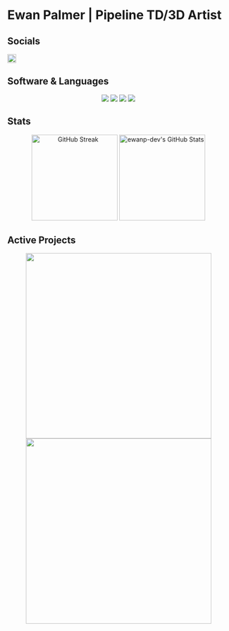 <h1>Ewan Palmer | Pipeline TD/3D Artist</h1>

<h2>Socials</h2>
<a href='https://www.linkedin.com/in/ewanpalmervfx'>
    <img src='https://img.shields.io/badge/LinkedIn-blue?logo=linkedin&logoColor=white&style=for-the-badge' height=20>
</a>


<h2>Software & Languages</h2>
<div align="center">
  <img src="https://img.shields.io/badge/C++-00599C?style=for-the-badge&logo=cplusplus&logoColor=white" />
  <img src="https://img.shields.io/badge/Python-3776AB?logo=python&logoColor=fff&style=for-the-badge"/>
  <img src="https://img.shields.io/badge/Qt-41CD52?style=for-the-badge&logo=qt&logoColor=white"/>
  <img src="https://img.shields.io/badge/Linux-FCC624?logo=linux&logoColor=000&style=for-the-badge"/>
</div>

<h2>Stats</h2>
<div align="center">
    <a href="https://git.io/streak-stats"><img height="195em" src="https://streak-stats.demolab.com?user=ewanp-dev&theme=dark&hide_border=true&border_radius=0" alt="GitHub Streak" /></a>
    <img height="195em" src="https://github-readme-stats.vercel.app/api/top-langs/?username=ewanp-dev&theme=dark&show_icons=true&hide_border=true&layout=compact&card_width=280em" alt="ewanp-dev's GitHub Stats" />
</div>

<h2>Active Projects</h2>
<div align="center">
    <a href="https://github.com/ewanp-dev/usd-dependency-viewer"><img align="center" width="421em" src="https://github-readme-stats.vercel.app/api/pin/?username=ewanp-dev&repo=usd-dependency-viewer&theme=dark&hide_border=true"/></a>
    <a href="https://github.com/ewanp-dev/qt-force-directed-graph-framework"><img align="center" width="421em" src="https://github-readme-stats.vercel.app/api/pin/?username=ewanp-dev&repo=qt-force-directed-graph-framework&theme=dark&hide_border=true"/></a>
</div>

